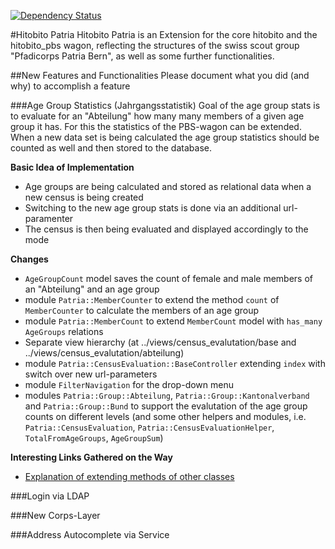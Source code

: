 <a href='https://gemnasium.com/pfadipatria/hitobito_patria'><img src="https://gemnasium.com/pfadipatria/hitobito_patria.svg" alt="Dependency Status" /></a>

#Hitobito Patria
Hitobito Patria is an Extension for the core hitobito and the hitobito_pbs wagon, reflecting the structures of the swiss scout group "Pfadicorps Patria Bern", as well as some further functionalities.

##New Features and Functionalities
Please document what you did (and why) to accomplish a feature

###Age Group Statistics (Jahrgangsstatistik)
Goal of the age group stats is to evaluate for an "Abteilung" how many many members of a given age group it has. For this the statistics of the PBS-wagon can be extended. When a new data set is being calculated the age group statistics should be counted as well and then stored to the database.

**Basic Idea of Implementation**

- Age groups are being calculated and stored as relational data when a new census is being created
- Switching to the new age group stats is done via an additional url-paramenter
- The census is then being evaluated and displayed accordingly to the mode

**Changes**

- `AgeGroupCount` model saves the count of female and male members of an "Abteilung" and an age group
- module `Patria::MemberCounter` to extend the method `count` of `MemberCounter` to calculate the members of an age group
- module `Patria::MemberCount` to extend `MemberCount` model with `has_many AgeGroups` relations
- Separate view hierarchy (at ../views/census_evalutation/base and ../views/census_evalutation/abteilung)
- module `Patria::CensusEvaluation::BaseController` extending `index` with switch over new url-parameters
- module `FilterNavigation` for the drop-down menu
- modules `Patria::Group::Abteilung`, `Patria::Group::Kantonalverband` and `Patria::Group::Bund` to support the evalutation of the age group counts on different levels (and some other helpers and modules, i.e. `Patria::CensusEvaluation`, `Patria::CensusEvaluationHelper`, `TotalFromAgeGroups`, `AgeGroupSum`)

**Interesting Links Gathered on the Way**

- [Explanation of extending methods of other classes](https://www.ruby-forum.com/topic/128131)

###Login via LDAP

###New Corps-Layer

###Address Autocomplete via Service 

